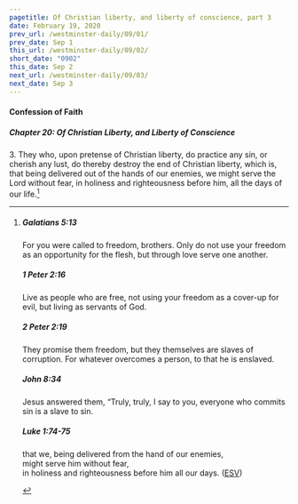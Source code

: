 ```yaml
---
pagetitle: Of Christian liberty, and liberty of conscience, part 3
date: February 19, 2020
prev_url: /westminster-daily/09/01/
prev_date: Sep 1
this_url: /westminster-daily/09/02/
short_date: "0902"
this_date: Sep 2
next_url: /westminster-daily/09/03/
next_date: Sep 3
---
```


#### Confession of Faith

##### Chapter 20: Of Christian Liberty, and Liberty of Conscience

<span class="q">3.</span> They who, upon pretense of Christian liberty, do practice any sin, or cherish any lust, do thereby destroy the end of Christian liberty, which is, that being delivered out of the hands of our enemies, we might serve the Lord without fear, in holiness and righteousness before him, all the days of our life.[^fnref:wcf1]

[^fnref:wcf1]: <div class="esv"><h5>Galatians 5:13</h5> <div class="esv-text"><p id="p48005013.01-1">For you were called to freedom, brothers. Only do not use your freedom as an opportunity for the flesh, but through love serve one another.</p> </div><h5>1 Peter 2:16</h5> <div class="esv-text"><p id="p60002016.01-2">Live as people who are free, not using your freedom as a cover-up for evil, but living as servants of God.</p> </div><h5>2 Peter 2:19</h5> <div class="esv-text"><p id="p61002019.01-3">They promise them freedom, but they themselves are slaves of corruption. For whatever overcomes a person, to that he is enslaved.</p> </div><h5>John 8:34</h5> <div class="esv-text"><p id="p43008034.01-4">Jesus answered them, <span class="woc">&#8220;Truly, truly, I say to you, everyone who commits sin is a slave to sin.</span></p> </div><h5>Luke 1:74-75</h5> <div class="esv-text"><div class="block-indent"> <p class="line-group" id="p42001074.01-5"><span class="indent"></span>that we, being delivered from the hand of our enemies,<br /> might serve him without fear,<br />  <span class="indent"></span>in holiness and righteousness before him all our days.  (<a href="http://www.esv.org" class="copyright">ESV</a>)</p> </div> </div> </div>

